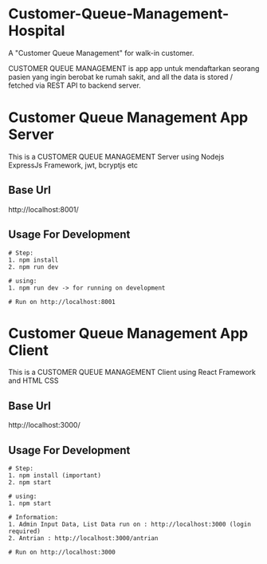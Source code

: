 # Customer-Queue-Management-Hospital
A "Customer Queue Management" for walk-in customer. 

CUSTOMER QUEUE MANAGEMENT is app app untuk mendaftarkan seorang pasien yang ingin berobat ke rumah sakit, and all the data is stored / fetched via REST API to backend server.


# Customer Queue Management App Server 

This is a CUSTOMER QUEUE MANAGEMENT Server using Nodejs ExpressJs Framework, jwt, bcryptjs etc


## Base Url
http://localhost:8001/

## Usage For Development
```
# Step:
1. npm install
2. npm run dev

# using:
1. npm run dev -> for running on development

# Run on http://localhost:8001
```

# Customer Queue Management App Client 

This is a CUSTOMER QUEUE MANAGEMENT Client using React Framework and HTML CSS

## Base Url
http://localhost:3000/

## Usage For Development
```
# Step:
1. npm install (important)
2. npm start

# using:
1. npm start

# Information:
1. Admin Input Data, List Data run on : http://localhost:3000 (login required)
2. Antrian : http://localhost:3000/antrian

# Run on http://localhost:3000
```
